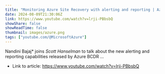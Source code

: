 ```yaml
---
title: "Monitoring Azure Site Recovery with alerting and reporting | Azure Friday"
date: 2024-08-09T21:30:06Z
link: https://www.youtube.com/watch?v=lrji-PBbsbQ
showShare: false
showReadTime: false
thumbnail: images/azure.png
tags: ["youtube.com/@MicrosoftAzure"]
---
```

Nandini Bajaj* joins *Scott Hanselman* to talk about the new alerting and reporting capabilities released by Azure BCDR ...

- Link to article: https://www.youtube.com/watch?v=lrji-PBbsbQ